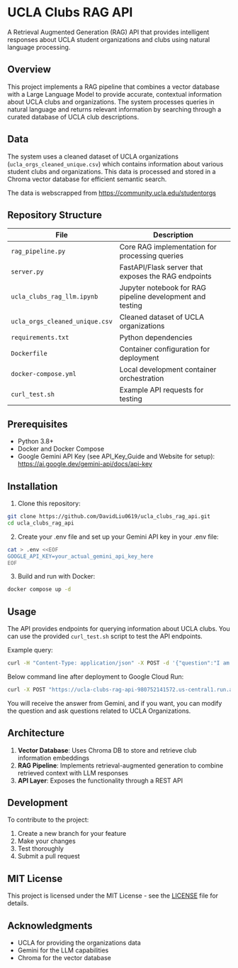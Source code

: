 # UCLA Clubs RAG API

A Retrieval Augmented Generation (RAG) API that provides intelligent responses about UCLA student organizations and clubs using natural language processing.

## Overview

This project implements a RAG pipeline that combines a vector database with a Large Language Model to provide accurate, contextual information about UCLA clubs and organizations. The system processes queries in natural language and returns relevant information by searching through a curated database of UCLA club descriptions.

## Data

The system uses a cleaned dataset of UCLA organizations (`ucla_orgs_cleaned_unique.csv`) which contains information about various student clubs and organizations. This data is processed and stored in a Chroma vector database for efficient semantic search. 

The data is webscrapped from https://community.ucla.edu/studentorgs

## Repository Structure

| File | Description |
|------|-------------|
| `rag_pipeline.py` | Core RAG implementation for processing queries |
| `server.py` | FastAPI/Flask server that exposes the RAG endpoints |
| `ucla_clubs_rag_llm.ipynb` | Jupyter notebook for RAG pipeline development and testing |
| `ucla_orgs_cleaned_unique.csv` | Cleaned dataset of UCLA organizations |
| `requirements.txt` | Python dependencies |
| `Dockerfile` | Container configuration for deployment |
| `docker-compose.yml` | Local development container orchestration |
| `curl_test.sh` | Example API requests for testing |

## Prerequisites

- Python 3.8+
- Docker and Docker Compose
- Google Gemini API Key (see API_Key_Guide and Website for setup): https://ai.google.dev/gemini-api/docs/api-key

## Installation

1. Clone this repository:
```bash
git clone https://github.com/DavidLiu0619/ucla_clubs_rag_api.git
cd ucla_clubs_rag_api
```

2. Create your .env file and set up your Gemini API key in your .env file:

```bash
cat > .env <<EOF
GOOGLE_API_KEY=your_actual_gemini_api_key_here
EOF
```

3. Build and run with Docker:
```bash
docker compose up -d
```

## Usage

The API provides endpoints for querying information about UCLA clubs. You can use the provided `curl_test.sh` script to test the API endpoints.

Example query:
```bash
curl -H "Content-Type: application/json" -X POST -d '{"question":"I am a freshman student. Can you recommend some UCLA clubs?"}' "http://localhost:5002/ask"
```

Below command line after deployment to Google Cloud Run:

```bash
curl -X POST "https://ucla-clubs-rag-api-980752141572.us-central1.run.app/ask" -H "Content-Type: application/json" -d '{"question":"I am a freshman student. Can you recommend some UCLA clubs?"}'
```

You will receive the answer from Gemini, and if you want, you can modify the question and ask questions related to UCLA Organizations. 


## Architecture

1. **Vector Database**: Uses Chroma DB to store and retrieve club information embeddings
2. **RAG Pipeline**: Implements retrieval-augmented generation to combine retrieved context with LLM responses
3. **API Layer**: Exposes the functionality through a REST API

## Development

To contribute to the project:

1. Create a new branch for your feature
2. Make your changes
3. Test thoroughly
4. Submit a pull request

## MIT License
This project is licensed under the MIT License - see the [LICENSE](LICENSE) file for details.

## Acknowledgments

- UCLA for providing the organizations data
- Gemini for the LLM capabilities
- Chroma for the vector database
